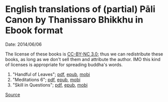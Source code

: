 
# English translations of (partial) Pāli Canon by Thanissaro Bhikkhu in Ebook format
Date: 2014/06/06


The license of these books is [CC-BY-NC 3.0](https://creativecommons.org/licenses/by-nc/3.0/); thus we can redistribute these books, as long as we don't sell them and attribute the author. IMO this kind of licenses is appropriate for spreading buddha's words.

1. "Handful of Leaves"; 
[pdf](../plieng/DighaNikaya140418.pdf), 
[epub](../plieng/DighaNikaya140418.epub), 
[mobi](../plieng/DighaNikaya140418.mobi)
2. "Meditations 6"; 
[pdf](../plieng/meditations6_v140124.pdf), 
[epub](../plieng/meditations6_v140124.epub), 
[mobi](../plieng/meditations6_v140124.mobi)
3. "Skill in Questions";
[pdf](../plieng/skillInQuestions_v140109.pdf), 
[epub](../plieng/skillInQuestions_v140109.epub), 
[mobi](../plieng/skillInQuestions_v140109.mob)

[Source](http://www.dhammatalks.org/ebook_index.html#palicanon)

